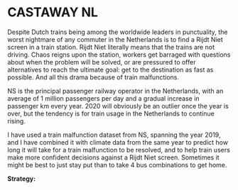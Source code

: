 # CASTAWAY NL

Despite Dutch trains being among the worldwide leaders in punctuality, the worst nightmare of any commuter in the Netherlands is to find a Rijdt Niet screen in a train station. Rijdt Niet literally means that the trains are not driving. Chaos reigns upon the station, workers get barraged with questions about when the problem will be solved, or are pressured to offer alternatives to reach the ultimate goal: get to the destination as fast as possible. And all this drama because of train malfunctions.

NS is the principal passenger railway operator in the Netherlands, with an average of 1 million passengers per day and a gradual increase in passenger km every year. 2020 will obviously be an outlier once the year is over, but the tendency is for train usage in the Netherlands to continue rising.

I have used a train malfunction dataset from NS, spanning the year 2019, and I have combined it with climate data from the same year to predict how long it will take for a train malfunction to be resolved, and to help train users make more confident decisions against a Rijdt Niet screen. Sometimes it might be best to just stay put than to take 4 bus combinations to get home.


**Strategy:**
